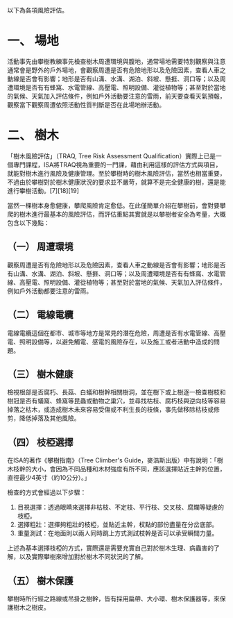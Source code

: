 以下為各項風險評估。

# 一、 場地
活動事先由攀樹教練事先檢查樹木周遭環境與腹地，通常場地需要特別觀察與注意通常會是野外的戶外場地，會觀察周遭是否有危險地形以及危險因素，查看人車之動線是否會有影響；地形是否有山溝、水溝、湖泊、斜坡、懸捱、洞口等；以及周遭環境是否有有蜂窩、水電管線、高壓電、照明設備、灌從植物等；甚至對於當地的氣候、天氣加入評估條件，例如戶外活動要注意的雷雨，前天要查看天氣預報，觀察當下觀察周遭依照活動性質判斷是否在此場地辦活動。

# 二、 樹木
「樹木風險評估」（TRAQ, Tree Risk Assessment Qualification）實際上已是一個專門課程，ISA將TRAQ視為重要的一門課，藉由利用這樣的評估方式與項目，就能對樹木進行風險及健康管理。至於攀樹時的樹木風險評估，當然也相當重要，不過由於攀樹對於樹木健康狀況的要求並不嚴苛，就算不是完全健康的樹，還是能進行攀樹活動。[7][18][19]

當然一棵樹本身愈健康，攀爬風險肯定愈低。在此僅簡單介紹在攀樹前，會對要攀爬的樹木進行最基本的風險評估，而評估重點其實就是以攀樹者安全為考量，大概包含以下幾點：

## （一） 周遭環境
觀察周遭是否有危險地形以及危險因素，查看人車之動線是否會有影響；地形是否有山溝、水溝、湖泊、斜坡、懸捱、洞口等；以及周遭環境是否有有蜂窩、水電管線、高壓電、照明設備、灌從植物等；甚至對於當地的氣候、天氣加入評估條件，例如戶外活動都要注意的雷雨。

## （二） 電線電纜
電線電纜這個在都市、城市等地方是常見的潛在危險，周遭是否有水電管線、高壓電、照明設備等，以避免觸電、感電的風險存在，以及施工或者活動中造成的問題。

## （三） 樹木健康
檢視根部是否腐朽、長菇、白蟻和樹幹相關樹洞，並在樹下或上樹逐一檢查樹枝和樹冠是否有蟻窩、蜂窩等昆蟲或動物之巢穴，並尋找枯枝、腐朽枝與逆向枝等容易掉落之枯木，或造成樹木未來容易受傷或不利生長的枝條，事先做移除枯枝或修剪，降低掉落及其他風險。

## （四） 枝椏選擇
在ISA的著作《攀樹指南》（Tree Climber's Guide，麥浩斯出版）中有說明：「樹木枝幹的大小，會因為不同品種和木材強度有所不同，應該選擇貼近主幹的位置，直徑最少4英寸（約10公分）。」

檢查的方式會經過以下步驟：

1. 目視選擇：透過眼睛來選擇非枯枝、不定枝、平行枝、交叉枝、腐爛等疑慮的枝椏。
2. 選擇粗壯：選擇夠粗壯的枝椏，並貼近主幹，杈點的部份盡量在分岔底部。
3. 重量測試：在地面則以兩人同時跳上方式測試枝幹是否可以承受瞬間力量。

上述為基本選擇枝椏的方式，實際還是需要充實自己對於樹木生理、病蟲害的了解，以及實際攀樹來增加對於樹木不同狀況的了解。

## （五） 樹木保護
攀樹時所行經之路線或吊掛之樹幹，皆有採用扁帶、大小環、樹木保護器等，來保護樹木之樹皮。
